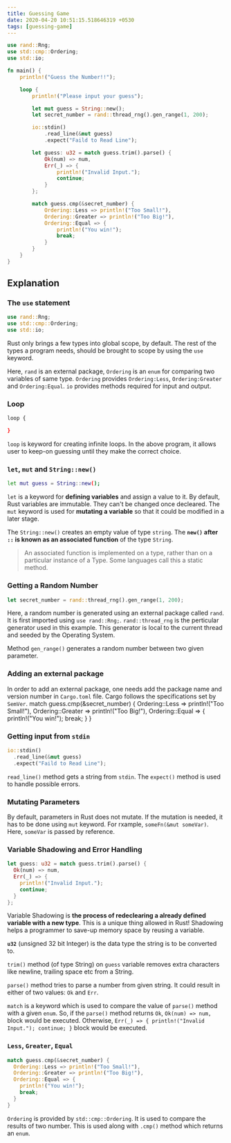 ```yaml
---
title: Guessing Game
date: 2020-04-20 10:51:15.518646319 +0530
tags: [guessing-game]
---
```


```rs
use rand::Rng;
use std::cmp::Ordering;
use std::io;

fn main() {
    println!("Guess the Number!!");

    loop {
        println!("Please input your guess");

        let mut guess = String::new();
        let secret_number = rand::thread_rng().gen_range(1, 200);

        io::stdin()
            .read_line(&mut guess)
            .expect("Faild to Read Line");

        let guess: u32 = match guess.trim().parse() {
            Ok(num) => num,
            Err(_) => {
                println!("Invalid Input.");
                continue;
            }
        };

        match guess.cmp(&secret_number) {
            Ordering::Less => println!("Too Small!"),
            Ordering::Greater => println!("Too Big!"),
            Ordering::Equal => {
                println!("You win!");
                break;
            }
        }
    }
}
```

## Explanation

### The `use` statement

```rs
use rand::Rng;
use std::cmp::Ordering;
use std::io;
```

Rust only brings a few types into global scope, by default. The rest of the types a program needs, should be brought to scope by using the `use` keyword.

Here, `rand` is an external package, `Ordering` is an `enum` for comparing two variables of same type. `Ordering` provides `Ordering:Less`, `Ordering:Greater` and `Ordering:Equal`. `io` provides methods required for input and output.

### Loop

```sh
loop {

}
```

`loop` is keyword for creating infinite loops. In the above program, it allows user to keep-on guessing until they make the correct choice.

### `let`, `mut` and `String::new()`

```sh
let mut guess = String::new();
```

`let` is a keyword for **defining variables** and assign a value to it. By default, Rust variables are immutable. They can't be changed once decleared. The `mut` keyword is used for **mutating a variable** so that it could be modified in a later stage.

The `String::new()` creates an empty value of type `string`. The **`new()` after `::` is known as an associated function** of the type `String`.

> An associated function is implemented on a type, rather than on a particular instance of a Type. Some languages call this a static method.

### Getting a Random Number

```rs
let secret_number = rand::thread_rng().gen_range(1, 200);
```

Here, a random number is generated using an external package called `rand`. It is first imported using `use rand::Rng;`. `rand::thread_rng` is the perticular generator used in this example. This generator is local to the current thread and seeded by the Operating System.

Method `gen_range()` generates a random number between two given parameter.

### Adding an external package

In order to add an external package, one needs add the package name and version number in `Cargo.toml` file. Cargo follows the specifications set by `SemVer`.
match guess.cmp(&secret_number) {
Ordering::Less => println!("Too Small!"),
Ordering::Greater => println!("Too Big!"),
Ordering::Equal => {
println!("You win!");
break;
}
}

### Getting input from `stdin`

```rs
io::stdin()
  .read_line(&mut guess)
  .expect("Faild to Read Line");
```

`read_line()` method gets a string from `stdin`. The `expect()` method is used to handle possible errors.

### Mutating Parameters

By default, parameters in Rust does not mutate. If the mutation is needed, it has to be done using `mut` keyword. For rxample, `someFn(&mut someVar)`. Here, `someVar` is passed by reference.

### Variable Shadowing and Error Handling

```rs
let guess: u32 = match guess.trim().parse() {
  Ok(num) => num,
  Err(_) => {
    println!("Invalid Input.");
    continue;
  }
};
```

Variable Shadowing is **the process of redeclearing a already defined variable with a new type**. This is a unique thing allowed in Rust! Shadowing helps a programmer to save-up memory space by reusing a variable.

**`u32`** (unsigned 32 bit Integer) is the data type the string is to be converted to.

`trim()` method (of type String) on `guess` variable removes extra characters like newline, trailing space etc from a String.

`parse()` method tries to parse a number from given string. It could result in either of two values: `Ok` and `Err`.

`match` is a keyword which is used to compare the value of `parse()` method with a given `enum`. So, if the `parse()` method returns `Ok`, `Ok(num) => num,` block would be executed. Otherwise, `Err(_) => { println!("Invalid Input."); continue; }` block would be executed.

### `Less`, `Greater`, `Equal`

```rs
match guess.cmp(&secret_number) {
  Ordering::Less => println!("Too Small!"),
  Ordering::Greater => println!("Too Big!"),
  Ordering::Equal => {
    println!("You win!");
    break;
  }
}
```

`Ordering` is provided by `std::cmp::Ordering`. It is used to compare the results of two number. This is used along with `.cmp()` method which returns an `enum`.
